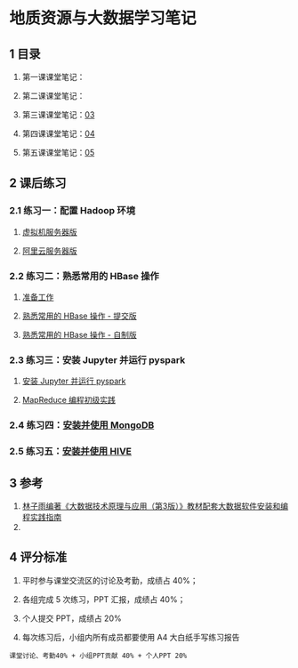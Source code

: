 # 地质资源与大数据学习笔记



## 1 目录

1. 第一课课堂笔记：

1. 第二课课堂笔记：

1. 第三课课堂笔记：[03](./03.md)

1. 第四课课堂笔记：[04](./04.md)

1. 第五课课堂笔记：[05](./05.md)

   

## 2 课后练习

### 2.1 练习一：配置 Hadoop 环境

1. [虚拟机服务器版](./practice/practice01-vm.md)

2. [阿里云服务器版](./practice/practice01-aliyun.md)

### 2.2 练习二：熟悉常用的 HBase 操作

1. [准备工作](./practice/practice02-1.md)

2. [熟悉常用的 HBase 操作 - 提交版](./practice/practice02-2.md)

3. [熟悉常用的 HBase 操作 - 自制版](./practice/practice02-3.md)

### 2.3 练习三：安装 Jupyter 并运行 pyspark

1. [安装 Jupyter 并运行 pyspark](./practice/practice03-1.md)

2. [MapReduce 编程初级实践](./practice/practice03-2.md)

### 2.4 练习四：[安装并使用 MongoDB](./practice/practice04.md)

### 2.5 练习五：[安装并使用 HIVE](./practice/practice05.md)



## 3 参考

1. [林子雨编著《大数据技术原理与应用（第3版）》教材配套大数据软件安装和编程实践指南](https://dblab.xmu.edu.cn/post/13741/)
2. 



## 4 评分标准

1. 平时参与课堂交流区的讨论及考勤，成绩占 40%；

2. 各组完成 5 次练习，PPT 汇报，成绩占 40%；

3. 个人提交 PPT，成绩占 20%

4. 每次练习后，小组内所有成员都要使用 A4 大白纸手写练习报告

```
课堂讨论、考勤40% + 小组PPT贡献 40% + 个人PPT 20%
```

